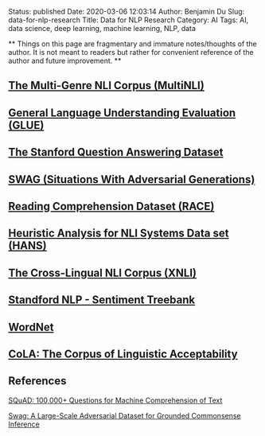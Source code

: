 Status: published
Date: 2020-03-06 12:03:14
Author: Benjamin Du
Slug: data-for-nlp-research
Title: Data for NLP Research
Category: AI
Tags: AI, data science, deep learning, machine learning, NLP, data

**
Things on this page are fragmentary and immature notes/thoughts of the author.
It is not meant to readers but rather for convenient reference of the author and future improvement.
**

## [The Multi-Genre NLI Corpus (MultiNLI)](https://www.nyu.edu/projects/bowman/multinli/)

## [General Language Understanding Evaluation (GLUE)](https://gluebenchmark.com/)

## [The Stanford Question Answering Dataset](https://rajpurkar.github.io/SQuAD-explorer/)

## [SWAG (Situations With Adversarial Generations)](https://rowanzellers.com/swag/)

## [Reading Comprehension Dataset (RACE)](http://www.qizhexie.com/data/RACE_leaderboard.html)

## [Heuristic Analysis for NLI Systems Data set (HANS)](https://github.com/tommccoy1/hans)

## [The Cross-Lingual NLI Corpus (XNLI)](https://www.nyu.edu/projects/bowman/xnli/)

## [Standford NLP - Sentiment Treebank](https://nlp.stanford.edu/sentiment/treebank.html)

## [WordNet](https://wordnet.princeton.edu/)

## [CoLA: The Corpus of Linguistic Acceptability](https://nyu-mll.github.io/CoLA/)

## References

[SQuAD: 100,000+ Questions for Machine Comprehension of Text](https://arxiv.org/pdf/1606.05250.pdf)

[Swag: A Large-Scale Adversarial Dataset for Grounded Commonsense Inference](https://www.groundai.com/project/swag-a-large-scale-adversarial-dataset-for-grounded-commonsense-inference/1)

